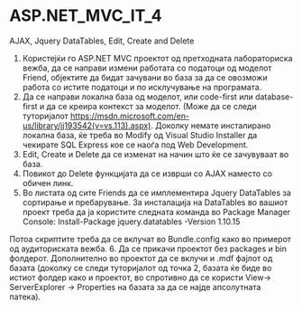 # ASP.NET_MVC_IT_4
AJAX, Jquery DataTables, Edit, Create and Delete 


1.	Користејќи го ASP.NET MVC проектот од претходната лабораториска вежба, да се направи измени работата со податоци од моделот Friend, објектите да бидат зачувани во база за да се овозможи работа со истите податоци и по исклучување на програмата. 
2.	Да се направи локална база од моделот, или code-first или database-first и да се креира контекст за моделот. (Може да се следи туторијалот https://msdn.microsoft.com/en-us/library/jj193542(v=vs.113).aspx). Доколку немате инсталирано локална база, ќе треба во Modify од Visual Studio Installer да чекирате SQL Express кое се наоѓа под Web Development.
3.	Edit, Create и Delete да се изменат на начин што ќе се зачувуваат во база.
4.	Повикот до Delete функцијата да се изврши со AJAX наместо со обичен линк.
5.	Во листата од сите Friends да се имплементира Jquery DataTables за сортирање и пребарување. За инсталација на DataTables во вашиот проект треба да ја користите следната команда во Package Manager Console: 
Install-Package jquery.datatables -Version 1.10.15

Потоа скриптите треба да се вклучат во Bundle.config како во примерот од аудиториската вежба.
6.	Да се прикачи проектот без packages и bin фолдерот. Дополнително во проектот да се вклучи и .mdf фајлот од базата (доколку се следи туторијалот од точка 2, базата ќе биде во истиот фолдер како и проектот, во спротивно да се користи View-> ServerExplorer -> Properties на базата за да се најде апсолутната патека).  
